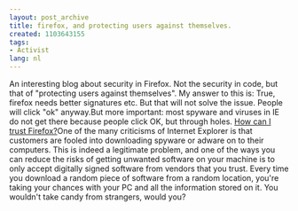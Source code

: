 ```yaml
---
layout: post_archive
title: firefox, and protecting users against themselves.
created: 1103643155
tags:
- Activist
lang: nl
---
```

An interesting blog about security in Firefox. Not the security in code, but that of "protecting users against themselves". My answer to this is: True, firefox needs better signatures etc. But that will not solve the issue. People will click "ok" anyway.But more important: most spyware and viruses in IE do not get there because people click OK, but through holes. [How can I trust Firefox?](http://blogs.msdn.com/ptorr/archive/2004/12/20/327511.aspx "How can I trust Firefox?")<quote>One of the many criticisms of Internet Explorer is that customers are fooled into downloading spyware or adware on to their computers. This is indeed a legitimate problem, and one of the ways you can reduce the risks of getting unwanted software on your machine is to only accept digitally signed software from vendors that you trust. Every time you download a random piece of software from a random location, you're taking your chances with your PC and all the information stored on it. You wouldn't take candy from strangers, would you?</quote>
